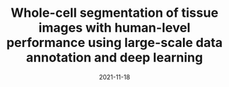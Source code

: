 ---
title: "Whole-cell segmentation of tissue images with human-level performance using large-scale data annotation and deep learning"
collection: publications
permalink: /publication/2021-mesmer
date: 2021-11-18
venue: Nature Biotechnology
link: 'https://doi.org/10.1038/s41587-021-01094-0'
citation: 'Noah F. Greenwald, Geneva Miller, Erick Moen, Alex Kong, Adam Kagel, Christine Camacho Fullaway, Brianna J. McIntosh, Ke Leow, Morgan Sarah Schwartz, Thomas Dougherty, Cole Pavelchek, Sunny Cui, Isabella Camplisson, Omer Bar-Tal, Jaiveer Singh, Mara Fong, Gautam Chaudhry, Zion Abraham, Jackson Moseley, Shiri Warshawsky, Erin Soon, Shirley Greenbaum, Tyler Risom, Travis Hollmann, Leeat Keren, Will Graf, Michael Angelo, David Van Valen. 2021. &quot;Whole-cell segmentation of tissue images with human-level performance using large-scale data annotation and deep learning.&quot; <i>Nature Biotechnology</i> doi:10.1038/s41587-021-01094-0'
---